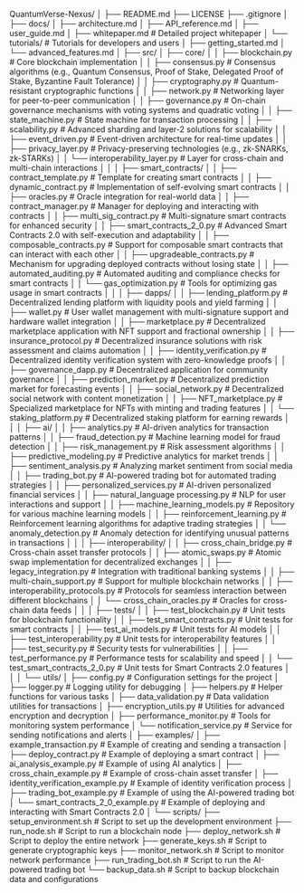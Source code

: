QuantumVerse-Nexus/
│
├── README.md
├── LICENSE
├── .gitignore
│
├── docs/
│   ├── architecture.md
│   ├── API_reference.md
│   ├── user_guide.md
│   ├── whitepaper.md                # Detailed project whitepaper
│   └── tutorials/                   # Tutorials for developers and users
│       ├── getting_started.md
│       └── advanced_features.md
│
├── src/
│   ├── core/
│   │   ├── blockchain.py            # Core blockchain implementation
│   │   ├── consensus.py             # Consensus algorithms (e.g., Quantum Consensus, Proof of Stake, Delegated Proof of Stake, Byzantine Fault Tolerance)
│   │   ├── cryptography.py          # Quantum-resistant cryptographic functions
│   │   ├── network.py               # Networking layer for peer-to-peer communication
│   │   ├── governance.py             # On-chain governance mechanisms with voting systems and quadratic voting
│   │   ├── state_machine.py          # State machine for transaction processing
│   │   ├── scalability.py            # Advanced sharding and layer-2 solutions for scalability
│   │   ├── event_driven.py           # Event-driven architecture for real-time updates
│   │   ├── privacy_layer.py          # Privacy-preserving technologies (e.g., zk-SNARKs, zk-STARKs)
│   │   └── interoperability_layer.py  # Layer for cross-chain and multi-chain interactions
│   │
│   ├── smart_contracts/
│   │   ├── contract_template.py      # Template for creating smart contracts
│   │   ├── dynamic_contract.py       # Implementation of self-evolving smart contracts
│   │   ├── oracles.py                # Oracle integration for real-world data
│   │   ├── contract_manager.py       # Manager for deploying and interacting with contracts
│   │   ├── multi_sig_contract.py     # Multi-signature smart contracts for enhanced security
│   │   ├── smart_contracts_2_0.py    # Advanced Smart Contracts 2.0 with self-execution and adaptability
│   │   ├── composable_contracts.py    # Support for composable smart contracts that can interact with each other
│   │   ├── upgradeable_contracts.py   # Mechanism for upgrading deployed contracts without losing state
│   │   ├── automated_auditing.py      # Automated auditing and compliance checks for smart contracts
│   │   └── gas_optimization.py         # Tools for optimizing gas usage in smart contracts
│   │
│   ├── dapps/
│   │   ├── lending_platform.py       # Decentralized lending platform with liquidity pools and yield farming
│   │   ├── wallet.py                 # User wallet management with multi-signature support and hardware wallet integration
│   │   ├── marketplace.py            # Decentralized marketplace application with NFT support and fractional ownership
│   │   ├── insurance_protocol.py      # Decentralized insurance solutions with risk assessment and claims automation
│   │   ├── identity_verification.py   # Decentralized identity verification system with zero-knowledge proofs
│   │   ├── governance_dapp.py        # Decentralized application for community governance
│   │   ├── prediction_market.py       # Decentralized prediction market for forecasting events
│   │   ├── social_network.py          # Decentralized social network with content monetization
│   │   ├── NFT_marketplace.py         # Specialized marketplace for NFTs with minting and trading features
│   │   └── staking_platform.py        # Decentralized staking platform for earning rewards
│   │
│   ├── ai/
│   │   ├── analytics.py              # AI-driven analytics for transaction patterns
│   │   ├── fraud_detection.py         # Machine learning model for fraud detection
│   │   ├── risk_management.py         # Risk assessment algorithms
│   │   ├── predictive_modeling.py     # Predictive analytics for market trends
│   │   ├── sentiment_analysis.py      # Analyzing market sentiment from social media
│   │   ├── trading_bot.py            # AI-powered trading bot for automated trading strategies
│   │   ├── personalized_services.py   # AI-driven personalized financial services
│   │   ├── natural_language processing.py      # NLP for user interactions and support
│   │   ├── machine_learning_models.py  # Repository for various machine learning models
│   │   ├── reinforcement_learning.py   # Reinforcement learning algorithms for adaptive trading strategies
│   │   └── anomaly_detection.py        # Anomaly detection for identifying unusual patterns in transactions
│   │
│   ├── interoperability/
│   │   ├── cross_chain_bridge.py      # Cross-chain asset transfer protocols
│   │   ├── atomic_swaps.py            # Atomic swap implementation for decentralized exchanges
│   │   ├── legacy_integration.py      # Integration with traditional banking systems
│   │   ├── multi-chain_support.py     # Support for multiple blockchain networks
│   │   ├── interoperability_protocols.py # Protocols for seamless interaction between different blockchains
│   │   └── cross_chain_oracles.py     # Oracles for cross-chain data feeds
│   │
│   ├── tests/
│   │   ├── test_blockchain.py        # Unit tests for blockchain functionality
│   │   ├── test_smart_contracts.py   # Unit tests for smart contracts
│   │   ├── test_ai_models.py         # Unit tests for AI models
│   │   ├── test_interoperability.py   # Unit tests for interoperability features
│   │   ├── test_security.py          # Security tests for vulnerabilities
│   │   ├── test_performance.py       # Performance tests for scalability and speed
│   │   └── test_smart_contracts_2_0.py # Unit tests for Smart Contracts 2.0 features
│   │
│   └── utils/
│       ├── config.py                 # Configuration settings for the project
│       ├── logger.py                 # Logging utility for debugging
│       ├── helpers.py                # Helper functions for various tasks
│       ├── data_validation.py        # Data validation utilities for transactions
│       ├── encryption_utils.py       # Utilities for advanced encryption and decryption
│       ├── performance_monitor.py     # Tools for monitoring system performance
│       └── notification_service.py    # Service for sending notifications and alerts
│
├── examples/
│   ├── example_transaction.py         # Example of creating and sending a transaction
│   ├── deploy_contract.py             # Example of deploying a smart contract
│   ├── ai_analysis_example.py         # Example of using AI analytics
│   ├── cross_chain_example.py         # Example of cross-chain asset transfer
│   ├── identity_verification_example.py # Example of identity verification process
│   ├── trading_bot_example.py         # Example of using the AI-powered trading bot
│   └── smart_contracts_2_0_example.py # Example of deploying and interacting with Smart Contracts 2.0
│
└── scripts/
    ├── setup_environment.sh            # Script to set up the development environment
    ├── run_node.sh                     # Script to run a blockchain node
    ├── deploy_network.sh               # Script to deploy the entire network
    ├── generate_keys.sh                # Script to generate cryptographic keys
    ├── monitor_network.sh              # Script to monitor network performance
    ├── run_trading_bot.sh              # Script to run the AI-powered trading bot
    └── backup_data.sh                  # Script to backup blockchain data and configurations
